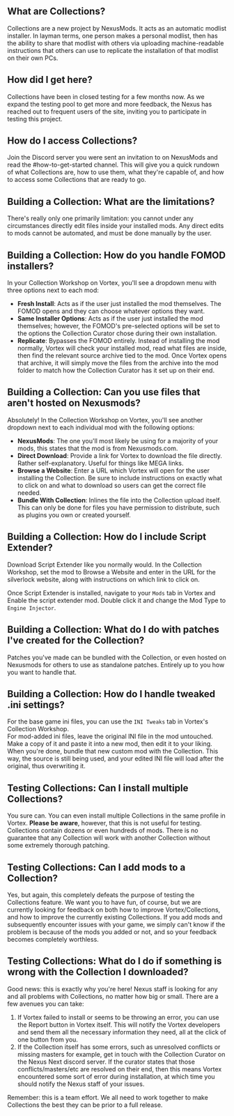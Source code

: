 ## What are Collections?

Collections are a new project by NexusMods. It acts as an automatic modlist installer. In layman terms, one person makes a personal modlist, then has the ability to share that modlist with others via uploading machine-readable instructions that others can use to replicate the installation of that modlist on their own PCs.

## How did I get here?

Collections have been in closed testing for a few months now. As we expand the testing pool to get more and more feedback, the Nexus has reached out to frequent users of the site, inviting you to participate in testing this project.

## How do I access Collections?

Join the Discord server you were sent an invitation to on NexusMods and read the #how-to-get-started channel. This will give you a quick rundown of what Collections are, how to use them, what they're capable of, and how to access some Collections that are ready to go.

## Building a Collection: What are the limitations?

There's really only one primarily limitation: you cannot under any circumstances directly edit files inside your installed mods. Any direct edits to mods cannot be automated, and must be done manually by the user.

## Building a Collection: How do you handle FOMOD installers?

In your Collection Workshop on Vortex, you'll see a dropdown menu with three options next to each mod:  
  -  **Fresh Install**: Acts as if the user just installed the mod themselves. The FOMOD opens and they can choose whatever options they want.  
  -  **Same Installer Options**: Acts as if the user just installed the mod themselves; however, the FOMOD's pre-selected options will be set to the options the Collection Curator chose during their own installation.  
  -  **Replicate**: Bypasses the FOMOD entirely. Instead of installing the mod normally, Vortex will check your installed mod, read what files are inside, then find the relevant source archive tied to the mod. Once Vortex opens that archive, it will simply move the files from the archive into the mod folder to match how the Collection Curator has it set up on their end.

## Building a Collection: Can you use files that aren't hosted on Nexusmods?

Absolutely! In the Collection Workshop on Vortex, you'll see another dropdown next to each individual mod with the following options:  
  -  **NexusMods**: The one you'll most likely be using for a majority of your mods, this states that the mod is from Nexusmods.com.
  -  **Direct Download**: Provide a link for Vortex to download the file directly. Rather self-explanatory. Useful for things like MEGA links.
  -  **Browse a Website**: Enter a URL which Vortex will open for the user installing the Collection. Be sure to include instructions on exactly what to click on and what to download so users can get the correct file needed.
  -  **Bundle With Collection**: Inlines the file into the Collection upload itself. This can only be done for files you have permission to distribute, such as plugins you own or created yourself.

## Building a Collection: How do I include Script Extender?

Download Script Extender like you normally would. In the Collection Workshop, set the mod to Browse a Website and enter in the URL for the silverlock website, along with instructions on which link to click on.

Once Script Extender is installed, navigate to your `Mods` tab in Vortex and Enable the script extender mod. Double click it and change the Mod Type to `Engine Injector`.

## Building a Collection: What do I do with patches I've created for the Collection?

Patches you've made can be bundled with the Collection, or even hosted on Nexusmods for others to use as standalone patches. Entirely up to you how you want to handle that.

## Building a Collection: How do I handle tweaked .ini settings?

For the base game ini files, you can use the `INI Tweaks` tab in Vortex's Collection Workshop.  
For mod-added ini files, leave the original INI file in the mod untouched. Make a copy of it and paste it into a new mod, then edit it to your liking. When you're done, bundle that new custom mod with the Collection. This way, the source is still being used, and your edited INI file will load after the original, thus overwriting it.

## Testing Collections: Can I install multiple Collections?

You sure can. You can even install multiple Collections in the same profile in Vortex.  **Please be aware**, however, that this is not useful for testing. Collections contain dozens or even hundreds of mods. There is no guarantee that any Collection will work with another Collection without some extremely thorough patching.

## Testing Collections: Can I add mods to a Collection?

Yes, but again, this completely defeats the purpose of testing the Collections feature. We want you to have fun, of course, but we are currently looking for feedback on both how to improve Vortex/Collections, and how to improve the currently existing Collections. If you add mods and subsequently encounter issues with your game, we simply can't know if the problem is because of the mods you added or not, and so your feedback becomes completely worthless.

## Testing Collections: What do I do if something is wrong with the Collection I downloaded?

Good news: this is exactly why you're here! Nexus staff is looking for any and all problems with Collections, no matter how big or small. There are a few avenues you can take:  

1. If Vortex failed to install or seems to be throwing an error, you can use the Report button in Vortex itself. This will notify the Vortex developers and send them all the necessary information they need, all at the click of one button from you.  
2. If the Collection itself has some errors, such as unresolved conflicts or missing masters for example, get in touch with the Collection Curator on the Nexus Next discord server. If the curator states that those conflicts/masters/etc are resolved on their end, then this means Vortex encountered some sort of error during installation, at which time you should notify the Nexus staff of your issues.

Remember: this is a team effort. We all need to work together to make Collections the best they can be prior to a full release.

